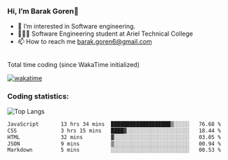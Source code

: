 ###  Hi, I’m Barak Goren👋
- 👀 I’m interested in Software engineering.
- 👨🏼‍🎓 Software Engineering student at Ariel Technical College
- 📫 How to reach me barak.goren6@gmail.com
##
Total time coding (since WakaTime initialized)

[![wakatime](https://wakatime.com/badge/user/5cc5ec80-a806-4ca2-a704-db29274e48cd.svg)](https://wakatime.com/@5cc5ec80-a806-4ca2-a704-db29274e48cd)

   
### Coding statistics:

![Top Langs](https://github-readme-stats.vercel.app/api/top-langs/?username=barakgoren&layout=compact&langs_count=30&exclude_repo=ML_learning&line_height=25)


<!--START_SECTION:waka-->

```txt
JavaScript       13 hrs 34 mins  ███████████████████▒░░░░░   76.68 %
CSS              3 hrs 15 mins   ████▓░░░░░░░░░░░░░░░░░░░░   18.44 %
HTML             32 mins         ▓░░░░░░░░░░░░░░░░░░░░░░░░   03.05 %
JSON             9 mins          ▒░░░░░░░░░░░░░░░░░░░░░░░░   00.94 %
Markdown         5 mins          ░░░░░░░░░░░░░░░░░░░░░░░░░   00.53 %
```

<!--END_SECTION:waka-->

<!---
barakgoren/barakgoren is a ✨ special ✨ repository because its `README.md` (this file) appears on your GitHub profile.
You can click the Preview link to take a look at your changes.
--->
